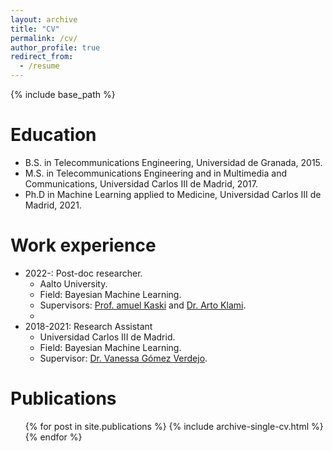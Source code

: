 ```yaml
---
layout: archive
title: "CV"
permalink: /cv/
author_profile: true
redirect_from:
  - /resume
---
```


{% include base_path %}

Education
======
* B.S. in Telecommunications Engineering, Universidad de Granada, 2015.
* M.S. in Telecommunications Engineering and in Multimedia and Communications, Universidad Carlos III de Madrid, 2017.
* Ph.D in Machine Learning applied to Medicine, Universidad Carlos III de Madrid, 2021.

Work experience
======
* 2022-: Post-doc researcher.
  * Aalto University.
  * Field: Bayesian Machine Learning.
  * Supervisors: [Prof. amuel Kaski](https://people.aalto.fi/samuel.kaski) and [Dr. Arto Klami](https://researchportal.helsinki.fi/en/persons/arto-klami).
  * 
* 2018-2021: Research Assistant
  * Universidad Carlos III de Madrid.
  * Field: Bayesian Machine Learning.
  * Supervisor: [Dr. Vanessa Gómez Verdejo](http://vanessa.webs.tsc.uc3m.es/).
  
<!-- Skills
======
* Skill 1
* Skill 2
  * Sub-skill 2.1
  * Sub-skill 2.2
  * Sub-skill 2.3
* Skill 3 -->

Publications
======
  <ul>{% for post in site.publications %}
    {% include archive-single-cv.html %}
  {% endfor %}</ul>
  
<!-- Talks
======
  <ul>{% for post in site.talks %}
    {% include archive-single-talk-cv.html %}
  {% endfor %}</ul>
  
Teaching
======
  <ul>{% for post in site.teaching %}
    {% include archive-single-cv.html %}
  {% endfor %}</ul>
  
Service and leadership
======
* Currently signed in to 43 different slack teams -->

